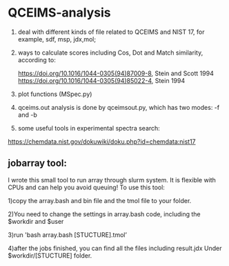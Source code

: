 # QCEIMS-analysis
1. deal with different kinds of file related to QCEIMS and NIST 17, for example, sdf, msp, jdx,mol;

2. ways to calculate scores including Cos, Dot and Match similarity, according to:

   https://doi.org/10.1016/1044-0305(94)87009-8, Stein and Scott 1994
   https://doi.org/10.1016/1044-0305(94)85022-4, Stein 1994
3. plot functions (MSpec.py)

4. qceims.out analysis is done by qceimsout.py, which has two modes: -f and -b 

5. some useful tools in experimental spectra search:

https://chemdata.nist.gov/dokuwiki/doku.php?id=chemdata:nist17


## jobarray tool:

I wrote this small tool to run array through slurm system.
It is flexible with CPUs and can help you avoid queuing!
To use this tool:

1)copy the array.bash and bin file and the tmol file to your folder. 

2)You need to change the settings in array.bash code, 
	including the 
	$workdir and $user
	
3)run 'bash array.bash [STUCTURE].tmol’

4)after the jobs finished, you can find all the files including result.jdx 
Under $workdir/[STUCTURE] folder.
